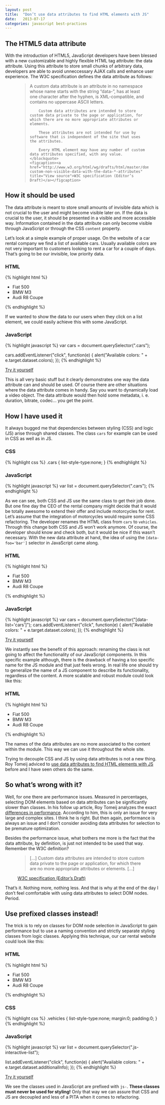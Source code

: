 ```yaml
---
layout: post
title:  "Don’t use data attributes to find HTML elements with JS"
date:   2013-07-17
categories: javascript best-practices
---
```


## The HTML5 data attribute

With the introduction of HTML5, JavaScript developers have been blessed with a new customizable and highly flexible HTML tag attribute: the data attribute. Using this attribute to store small chunks of arbitrary data, developers are able to avoid unneccessary AJAX calls and enhance user experience. The W3C specification defines the data attribute as follows:

<figure>
	<blockquote>
		A custom data attribute is an attribute in no namespace whose name starts with the string “data-”, has at least one character after the hyphen, is XML-compatible, and contains no uppercase ASCII letters.

		Custom data attributes are intended to store custom data private to the page or application, for which there are no more appropriate attributes or elements.
 
		These attributes are not intended for use by software that is independent of the site that uses the attributes.

		Every HTML element may have any number of custom data attributes specified, with any value.
	</blockquote>
	<figcaption><a href="http://www.w3.org/html/wg/drafts/html/master/dom.html#embedding-custom-non-visible-data-with-the-data-*-attributes" title="View source">W3C specification (Editor’s Draft)</a></figcaption>
</figure>

## How it should be used

The data attribute is meant to store small amounts of invisible data which is not crucial to the user and might become visible later on. If the data is crucial to the user, it should be presented in a visible and more accessible way. Information contained in the data attribute can only become visible through JavaScript or through the CSS `content` property.

Let’s look at a simple example of proper usage. On the website of a car rental company we find a list of available cars. Usually available colors are not very important to customers looking to rent a car for a couple of days. That’s going to be our invisible, low priority data.

### HTML

{% highlight html %}
<ul class="cars">
 <li data-colors="white, red, yellow">Fiat 500</li>
 <li data-colors="white, black">BMW M3</li>
 <li data-colors="white, black, blue">Audi R8 Coupe</li>
</ul>
{% endhighlight %}

If we wanted to show the data to our users when they click on a list element, we could easily achieve this with some JavaScript.

### JavaScript

{% highlight javascript %}
var cars = document.querySelector(".cars");

cars.addEventListener("click", function(e)
{
  alert("Available colors: " + e.target.dataset.colors);
});
{% endhighlight %}

[Try it yourself](http://codepen.io/anon/pen/tfExB "Show interactive code")

This is all very basic stuff but it clearly demonstrates one way the data attribute can and should be used. Of course there are other situations where the data attribute comes in handy. Say you want to dynamically load a video object. The data attribute would then hold some metadata, i. e. duration, bitrate, codec… you get the point.

## How I have used it

It always bugged me that dependencies between styling (CSS) and logic (JS) arise through shared classes. The class `cars` for example can be used in CSS as well as in JS.

### CSS

{% highlight css %}
.cars
{
 list-style-type:none;
}
{% endhighlight %}

### JavaScript

{% highlight javascript %}
var list = document.querySelector(".cars");
{% endhighlight %}

As we can see, both CSS and JS use the same class to get their job done. But one fine day the CEO of the rental company might decide that it would be totally awesome to extend their offer and include motorcycles for rent. Let’s assume that the integration of motorcycles would require some CSS refactoring. The developer renames the HTML class from `cars` to `vehicles`. Through this change both CSS and JS won’t work anymore. Of course, the developer should know and check both, but it would be nice if this wasn’t necessary. With the new data attribute at hand, the idea of using the `[data-foo='bar']` selector in JavaScript came along.

### HTML

{% highlight html %}
<ul class="vehicles" data-list="cars">
 <li data-colors="white, red, yellow">Fiat 500</li>
 <li data-colors="white, black">BMW M3</li>
 <li data-colors="black, blue">Audi R8 Coupe</li>
</ul>
{% endhighlight %}

### JavaScript

{% highlight javascript %}
var cars = document.querySelector("[data-list='cars']");
cars.addEventListener("click", function(e)
{
  alert("Available colors: " + e.target.dataset.colors);
});
{% endhighlight %}

[Try it yourself](http://codepen.io/anon/pen/csrbK "Show interactive code")

We instantly see the benefit of this approach: renaming the class is not going to affect the functionality of our JavaScript components. In this specific example although, there is the drawback of having a too specific name for the JS module and that just feels wrong. In real life one should try to generalize the name of a JS component to describe its functionality, regardless of the content. A more scalable and robust module could look like this:

### HTML

{% highlight html %}
<ul class="vehicles" data-list="interactive">
 <li data-additional-info="white, red, yellow">Fiat 500</li>
 <li data-additional-info="white, black">BMW M3</li>
 <li data-additional-info="black, blue">Audi R8 Coupe</li>
</ul>
{% endhighlight %}

The names of the data attributes are no more associated to the content within the module. This way we can use it throughout the whole site.

Trying to decouple CSS and JS by using data attributes is not a new thing. Roy Tomeij adviced to [use data attributes to find HTML elements with JS](http://roytomeij.com/2012/dont-use-class-names-to-find-HTML-elements-with-JS.html "View article") before and I have seen others do the same.

## So what’s wrong with it?

Well, for one there are performance issues. Measured in percentages, selecting DOM elements based on data attributes can be significantly slower than classes. In his follow up article, Roy Tomeij analyzes the exact [differences in performance](http://roytomeij.com/2012/follow-up-don-t-use-class-names-to-find-html-elements-with-js.html "View article"). According to him, this is only an issue for very large and complex sites. I think he is right. But then again, performance is always an issue and I don’t consider avoiding data attributes for selection to be premature optimization.

Besides the performance issue, what bothers me more is the fact that the data attribute, by definition, is just not intended to be used that way. Remember the W3C definition?

<figure>
	<blockquote>
		[...] Custom data attributes are intended to store custom data private to the page or application, for which there are no more appropriate attributes or elements. [...]
	</blockquote>
	<figcaption><a href="http://www.w3.org/html/wg/drafts/html/master/dom.html#embedding-custom-non-visible-data-with-the-data-*-attributes" title="View source">W3C specification (Editor’s Draft)</a></figcaption>
</figure>

That’s it. Nothing more, nothing less. And that is why at the end of the day I don’t feel comfortable with using data attributes to select DOM nodes. Period.

## Use prefixed classes instead!

The trick is to rely on classes for DOM node selection in JavaScript to gain performance but to use a naming convention and strictly separate styling classes from logic classes. Applying this technique, our car rental website could look like this:

### HTML

{% highlight html %}
<ul class="vehicles js-interactive-list">
 <li data-additional-info="white, red, yellow">Fiat 500</li>
 <li data-additional-info="white, black">BMW M3</li>
 <li data-additional-info="black, blue">Audi R8 Coupe</li>
</ul>
{% endhighlight %}

### CSS

{% highlight css %}
.vehicles
{
 list-style-type:none;
 margin:0;
 padding:0;
}
{% endhighlight %}

### JavaScript

{% highlight javascript %}
var list = document.querySelector(".js-interactive-list");

list.addEventListener("click", function(e)
{
  alert("Available colors: " + e.target.dataset.additionalInfo);
});
{% endhighlight %}

[Try it yourself](http://codepen.io/anon/pen/DrHBG "Show interactive code")

We see the classes used in JavaScript are prefixed with `js-`. **These classes must never be used for styling!** Only that way we can assure that CSS and JS are decoupled and less of a PITA when it comes to refactoring.